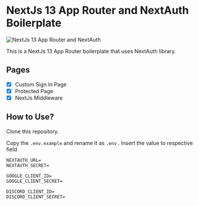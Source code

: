 # NextJs 13 App Router and NextAuth Boilerplate

<p align=”center”>
    <img 
        src="https://res.cloudinary.com/dyniiffju/image/upload/v1685111477/localhost_3000__poqq9d.png" 
        alt="NextJs 13 App Router and NextAuth" 
    />
</p>

This is a NextJs 13 App Router boilerplate that uses NextAuth library.

## Pages

- [x] Custom Sign In Page
- [x] Protected Page
- [x] NextJs Middleware

## How to Use?

Clone this repository.

Copy the `.env.example` and rename it as `.env` .
Insert the value to respective field

```
NEXTAUTH_URL=
NEXTAUTH_SECRET=

GOOGLE_CLIENT_ID=
GOOGLE_CLIENT_SECRET=

DISCORD_CLIENT_ID=
DISCORD_CLIENT_SECRET=
```
